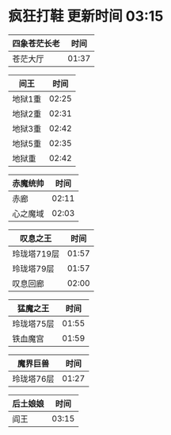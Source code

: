# 疯狂打鞋 更新时间 03:15

| 四象苍茫长老   | 时间    |
|--------|-------|
| 苍茫大厅 | 01:37 |

| 间王   | 时间    |
|--------|-------|
| 地狱1重 | 02:25 |
| 地狱2重 | 02:31 |
| 地狱3重 | 02:42 |
| 地狱5重 | 02:35 |
| 地狱重 | 02:42 |

| 赤魔统帅   | 时间    |
|--------|-------|
| 赤廊 | 02:11 |
| 心之魔域 | 02:03 |

| 叹息之王   | 时间    |
|--------|-------|
| 玲珑塔719层 | 01:57 |
| 玲珑塔79层 | 01:57 |
| 叹息回廊 | 02:00 |

| 猛魔之王   | 时间    |
|--------|-------|
| 玲珑塔75层 | 01:55 |
| 铁血魔宫 | 01:59 |

| 魔界巨兽   | 时间    |
|--------|-------|
| 玲珑塔76层 | 01:27 |

| 后土娘娘   | 时间    |
|--------|-------|
| 阎王 | 03:15 |